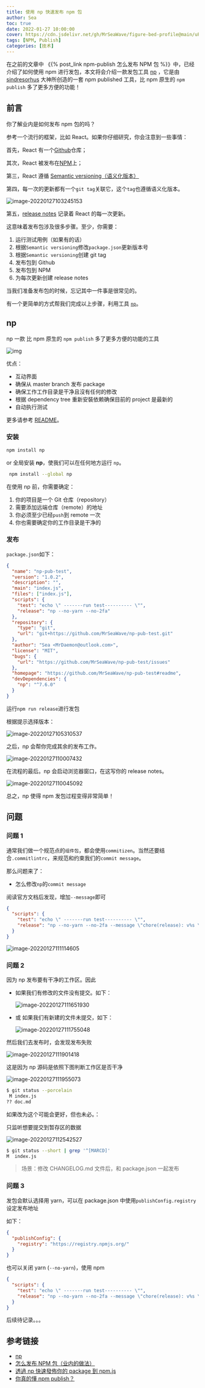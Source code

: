 ```yaml
---
title: 使用 np 快速发布 npm 包
author: Sea
toc: true
date: 2022-01-27 10:00:00
cover: https://cdn.jsdelivr.net/gh/MrSeaWave/figure-bed-profile@main/uPic/2022/NTckRw_andrew-lim-aum-image-02-1200px-by-andrew-lim.jpg
tags: [NPM, Publish]
categories: [技术]
---
```


在之前的文章中 《{% post_link npm-publish 怎么发布 NPM 包 %}》中，已经介绍了如何使用 npm 进行发包，本文将会介绍一款发包工具 [np](https://www.npmjs.com/package/np) ，它是由 [sindresorhus](https://github.com/sindresorhus) 大神所创造的一套 npm published 工具，比 npm 原生的 `npm publish` 多了更多方便的功能！

<!--more-->

## 前言

你了解业内是如何发布 npm 包的吗？

参考一个流行的框架，比如 React。如果你仔细研究，你会注意到一些事情：

首先，React 有一个[Github](https://github.com/facebook/react)仓库；

其次，React 被发布在[NPM](https://www.npmjs.com/package/react)上；

第三，React 遵循 [Semantic versioning（语义化版本）](https://semver.org/)

第四，每一次的更新都有一个`git tag`关联它，这个`tag`也遵循语义化版本。

![image-20220127103245153](https://cdn.jsdelivr.net/gh/MrSeaWave/figure-bed-profile@main/uPic/2022/BmyH43_image-20220127103245153.png)

第五，[release notes](https://github.com/facebook/react/releases) 记录着 React 的每一次更新。

这意味着发布包涉及很多步骤。至少，你需要：

1. 运行测试用例（如果有的话）
2. 根据`Semantic versioning`修改`package.json`更新版本号
3. 根据`Semantic versioning`创建 git tag
4. 发布包到 Github
5. 发布包到 NPM
6. 为每次更新创建 release notes

当我们准备发布包的时候，忘记其中一件事是很常见的。

有一个更简单的方式帮我们完成以上步骤，利用工具 [`np`](https://www.npmjs.com/package/np)。

## np

np 一款 比 npm 原生的 `npm publish` 多了更多方便的功能的工具

![img](https://raw.githubusercontent.com/sindresorhus/np/HEAD/screenshot.gif)

优点：

- 互动界面
- 确保从 master branch 发布 package
- 确保工作工作目录是干净且沒有任何的修改
- 根据 dependency tree 重新安裝依赖确保目前的 project 是最新的
- 自动执行测试

更多请参考 [README](https://github.com/sindresorhus/np/blob/master/readme.md)。

### 安装

```bash
npm install np
```

or 全局安装 **np**，使我们可以在任何地方运行 `np`。

```bash
 npm install --global np
```

在使用 np 前，你需要确定：

1. 你的项目是一个 Git 仓库（repository）
2. 需要添加远端仓库（remote）的地址
3. 你必须至少已经`push`到 remote 一次
4. 你也需要确定你的工作目录是干净的

### 发布

`package.json`如下：

```json
{
  "name": "np-pub-test",
  "version": "1.0.2",
  "description": "",
  "main": "index.js",
  "files": ["index.js"],
  "scripts": {
    "test": "echo \" -------run test---------- \"",
    "release": "np --no-yarn --no-2fa"
  },
  "repository": {
    "type": "git",
    "url": "git+https://github.com/MrSeaWave/np-pub-test.git"
  },
  "author": "Sea <MrDaemon@outlook.com>",
  "license": "MIT",
  "bugs": {
    "url": "https://github.com/MrSeaWave/np-pub-test/issues"
  },
  "homepage": "https://github.com/MrSeaWave/np-pub-test#readme",
  "devDependencies": {
    "np": "^7.6.0"
  }
}
```

运行`npm run release`进行发包

根据提示选择版本：

![image-20220127105310537](https://cdn.jsdelivr.net/gh/MrSeaWave/figure-bed-profile@main/uPic/2022/SLKLqA_image-20220127105310537.png)

之后，np 会帮你完成其余的发布工作。

![image-20220127110007432](https://cdn.jsdelivr.net/gh/MrSeaWave/figure-bed-profile@main/uPic/2022/UiOw6C_image-20220127110007432.png)

在流程的最后。np 会启动浏览器窗口，在这写你的 release notes。

![image-20220127110045092](https://cdn.jsdelivr.net/gh/MrSeaWave/figure-bed-profile@main/uPic/2022/28D65r_image-20220127110045092.png)

总之，np 使得 npm 发包过程变得非常简单！

## 问题

### 问题 1

通常我们做一个规范点的`组件包`，都会使用`commitizen`。当然还要结合`.commitlintrc`，来规范和约束我们的`commit message`。

那么问题来了：

- 怎么修改`np`的`commit message`

阅读官方文档后发现，增加`--message`即可

```json
{
  "scripts": {
    "test": "echo \" -------run test---------- \"",
    "release": "np --no-yarn --no-2fa --message \"chore(release): v%s \""
  }
}
```

![image-20220127111114605](https://cdn.jsdelivr.net/gh/MrSeaWave/figure-bed-profile@main/uPic/2022/9DLd29_image-20220127111114605.png)

### 问题 2

因为 np 发布要有干净的工作区。因此

- 如果我们有修改的文件没有提交。如下：

  ![image-20220127111651930](https://cdn.jsdelivr.net/gh/MrSeaWave/figure-bed-profile@main/uPic/2022/YZlV1r_image-20220127111651930.png)

- 或 如果我们有新建的文件未提交，如下：

  ![image-20220127111755048](https://cdn.jsdelivr.net/gh/MrSeaWave/figure-bed-profile@main/uPic/2022/p30dg4_image-20220127111755048.png)

然后我们去发布时，会发现发布失败

![image-20220127111901418](https://cdn.jsdelivr.net/gh/MrSeaWave/figure-bed-profile@main/uPic/2022/kDPkDz_image-20220127111901418.png)

这是因为 np 源码是依照下图判断工作区是否干净

![image-20220127111955073](https://cdn.jsdelivr.net/gh/MrSeaWave/figure-bed-profile@main/uPic/2022/jdOG2c_image-20220127111955073.png)

```bash
$ git status --porcelain
 M index.js
?? doc.md
```

如果改为这个可能会更好，但也未必。：

只监听想要提交到暂存区的数据

![image-20220127112542527](https://cdn.jsdelivr.net/gh/MrSeaWave/figure-bed-profile@main/uPic/2022/PFgjPF_image-20220127112542527.png)

```bash
$ git status --short | grep '^[MARCD]'
M  index.js
```

> 场景：修改 CHANGELOG.md 文件后，和 package.json 一起发布

### 问题 3

发包会默认选择用 yarn，可以在 package.json 中使用`publishConfig.registry`设定发布地址

如下：

```json
{
  "publishConfig": {
    "registry": "https://registry.npmjs.org/"
  }
}
```

也可以关闭 yarn (`--no-yarn`)，使用 npm

```json
{
  "scripts": {
    "test": "echo \" -------run test---------- \"",
    "release": "np --no-yarn --no-2fa --message \"chore(release): v%s \""
  }
}
```

后续待记录。。。

## 参考链接

- [np](https://www.npmjs.com/package/np)
- [怎么发布 NPM 包（业内的做法）](https://zhuanlan.zhihu.com/p/344951970)
- [透過 np 快速發佈你的 package 到 npm.js](https://jiepeng.me/2017/06/21/published-your-package-by-np)
- [你真的懂 npm publish？](https://juejin.cn/post/6844904037377114119)

